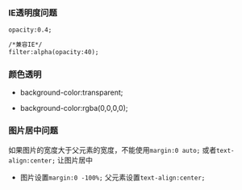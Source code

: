 
### IE透明度问题

```html
opacity:0.4;

/*兼容IE*/
filter:alpha(opacity:40);
```

### 颜色透明

- background-color:transparent;

- background-color:rgba(0,0,0,0);


### 图片居中问题

如果图片的宽度大于父元素的宽度，不能使用`margin:0 auto;` 或者`text-align:center;` 让图片居中

- 图片设置`margin:0 -100%;` 父元素设置`text-align:center;`